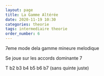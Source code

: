 ```yaml
---
layout: page
title: La Gamme Altérée
date: 2020-11-19 10:30
categories: theorie
tags: intermediaire theorie
order_number: 6
---
```


7eme mode dela gamme mineure melodique

Se joue sur les accords dominante 7

T b2 b3 b4 b5 b6 b7 (sans quinte juste)